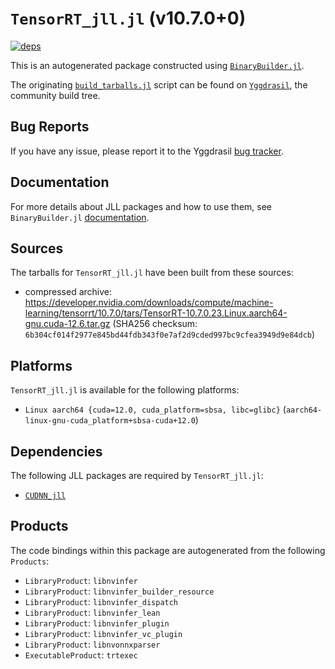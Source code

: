 # `TensorRT_jll.jl` (v10.7.0+0)

[![deps](https://juliahub.com/docs/TensorRT_jll/deps.svg)](https://juliahub.com/ui/Packages/General/TensorRT_jll/)

This is an autogenerated package constructed using [`BinaryBuilder.jl`](https://github.com/JuliaPackaging/BinaryBuilder.jl).

The originating [`build_tarballs.jl`](https://github.com/JuliaPackaging/Yggdrasil/blob/5ad55132de6b0916aa07f2442229e5cde8de88ce/T/TensorRT/build_tarballs.jl) script can be found on [`Yggdrasil`](https://github.com/JuliaPackaging/Yggdrasil/), the community build tree.

## Bug Reports

If you have any issue, please report it to the Yggdrasil [bug tracker](https://github.com/JuliaPackaging/Yggdrasil/issues).

## Documentation

For more details about JLL packages and how to use them, see `BinaryBuilder.jl` [documentation](https://docs.binarybuilder.org/stable/jll/).

## Sources

The tarballs for `TensorRT_jll.jl` have been built from these sources:

* compressed archive: https://developer.nvidia.com/downloads/compute/machine-learning/tensorrt/10.7.0/tars/TensorRT-10.7.0.23.Linux.aarch64-gnu.cuda-12.6.tar.gz (SHA256 checksum: `6b304cf014f2977e845bd44fdb343f0e7af2d9cded997bc9cfea3949d9e84dcb`)

## Platforms

`TensorRT_jll.jl` is available for the following platforms:

* `Linux aarch64 {cuda=12.0, cuda_platform=sbsa, libc=glibc}` (`aarch64-linux-gnu-cuda_platform+sbsa-cuda+12.0`)

## Dependencies

The following JLL packages are required by `TensorRT_jll.jl`:

* [`CUDNN_jll`](https://github.com/JuliaBinaryWrappers/CUDNN_jll.jl)

## Products

The code bindings within this package are autogenerated from the following `Products`:

* `LibraryProduct`: `libnvinfer`
* `LibraryProduct`: `libnvinfer_builder_resource`
* `LibraryProduct`: `libnvinfer_dispatch`
* `LibraryProduct`: `libnvinfer_lean`
* `LibraryProduct`: `libnvinfer_plugin`
* `LibraryProduct`: `libnvinfer_vc_plugin`
* `LibraryProduct`: `libnvonnxparser`
* `ExecutableProduct`: `trtexec`
